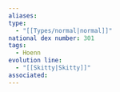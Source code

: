 ```yaml
---
aliases: 
type:
  - "[[Types/normal|normal]]"
national dex number: 301
tags:
  - Hoenn
evolution line:
  - "[[Skitty|Skitty]]"
associated: 
---
```

